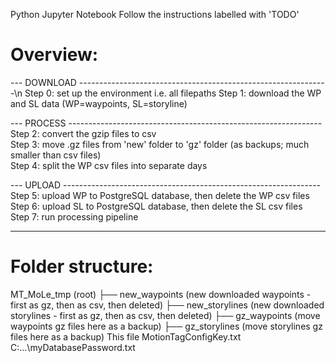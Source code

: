 Python Jupyter Notebook
Follow the instructions labelled with 'TODO'

# Overview:

--- DOWNLOAD --------------------------------------------------------------\n
Step 0: set up the environment i.e. all filepaths
Step 1: download the WP and SL data (WP=waypoints, SL=storyline)       

--- PROCESS ---------------------------------------------------------------
Step 2: convert the gzip files to csv                                  
Step 3: move .gz files from 'new' folder to 'gz' folder (as backups; much smaller than csv files)   
Step 4: split the WP csv files into separate days                      

--- UPLOAD ----------------------------------------------------------------
Step 5: upload WP to PostgreSQL database, then delete the WP csv files                                                                                  
Step 6: upload SL to PostgreSQL database, then delete the SL csv files                           
Step 7: run processing pipeline

---------------------------------------------------------------------------

# Folder structure:

MT_MoLe_tmp (root)
├── new_waypoints         (new downloaded waypoints - first as gz, then as csv, then deleted)
├── new_storylines        (new downloaded storylines - first as gz, then as csv,  then deleted)
├── gz_waypoints          (move waypoints gz files here as a backup)
├── gz_storylines         (move storylines gz files here as a backup)
This file
MotionTagConfigKey.txt
C:\...\myDatabasePassword.txt
